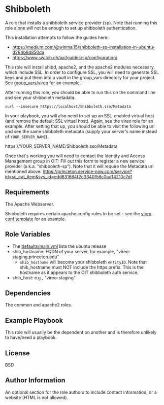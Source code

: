 Shibboleth
=========

A role that installs a shibboleth service provider (sp). Note that running this role 
alone will not be enough to set up shibboleth authentication. 

This installation attempts to follow the guides here: 
* https://medium.com/@winma.15/shibboleth-sp-installation-in-ubuntu-d284b8d850da
* https://www.switch.ch/aai/guides/sp/configuration/

This role will install shibd, apache2, and the apache2 modules necessary, which include SSL.
In order to configure SSL, you will need to generate SSL keys and put them into a vault in 
the group_vars directory for your project. See [group_vars/vireo](https://github.com/pulibrary/princeton_ansible/tree/main/group_vars/vireo) for an example.

After running this role, you should be able to run this on the command line and see 
your shibboleth metadata.

```
curl --insecure https://localhost/Shibboleth.sso/Metadata
```

In your playbook, you will also need to set up an SSL-enabled virtual host (and remove the default SSL virtual host). Again, see
the vireo role for an example. After setting that up, you should be able to visit the 
following url and see the same shibboleth metadata (supply your server's name instead of `YOUR_SERVER_NAME`).

https://YOUR_SERVER_NAME/Shibboleth.sso/Metadata

Once that's working you will need to contact the Identity and Access 
Management group in OIT: Fill out this form to register a new service provider 
(a.k.a. "shibboleth-sp"). Note that it will require the Metadata url mentioned above.
https://princeton.service-now.com/service?id=sc_cat_item&sys_id=edd831664f2c3340f56c0ad14210c7df

Requirements
------------

The Apache Webserver.

Shibboleth requires certain apache config rules to be set - see the [vireo conf template](https://github.com/pulibrary/princeton_ansible/blob/main/roles/vireo/templates/vireo.conf.j2) for an example.

Role Variables
--------------

* The [defaults/main.yml](defaults/main.yml) lists the ubuntu release
* shib_hostname: FQDN of your server, for example, "vireo-staging.princeton.edu"
  * `shib_hostname` will become your shibboleth `entityID`. Note that shib_hostname must NOT include the https prefix. This is the hostname as it appears to the OIT shibboleth auth service.
* shib_host: e.g., "vireo-staging"

Dependencies
------------

The common and apache2 roles.

Example Playbook
----------------

This role will usually be the dependent on another and is therefore unlikely to have/need a playbook.

License
-------

BSD

Author Information
------------------

An optional section for the role authors to include contact information, or a
website (HTML is not allowed).
